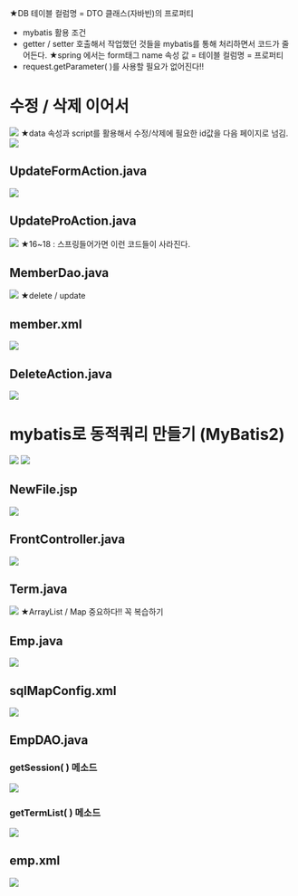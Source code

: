 ★DB 테이블 컬럼명 = DTO 클래스(자바빈)의 프로퍼티
- mybatis 활용 조건
- getter / setter 호출해서 작업했던 것들을 mybatis를 통해 처리하면서 코드가 줄어든다.
★spring 에서는 form태그 name 속성 값 = 테이블 컬럼명 = 프로퍼티
- request.getParameter( )를 사용할 필요가 없어진다!!


# 수정 / 삭제 이어서
![](../image/Pasted%20image%2020240415091744.png)
★data 속성과 script를 활용해서 수정/삭제에 필요한 id값을 다음 페이지로 넘김.
![](../image/Pasted%20image%2020240415091928.png)



## UpdateFormAction.java
![](../image/Pasted%20image%2020240415092257.png)


## UpdateProAction.java
![](../image/Pasted%20image%2020240415095026.png)
★16~18 : 스프링들어가면 이런 코드들이 사라진다.


## MemberDao.java
![](../image/Pasted%20image%2020240415100959.png)
★delete / update


## member.xml
![](../image/Pasted%20image%2020240415101525.png)



## DeleteAction.java
![](../image/Pasted%20image%2020240415102437.png)



# mybatis로 동적쿼리 만들기 (MyBatis2)
![](../image/Image20240415103700.png)
![](../image/Image20240415103646.png)

## NewFile.jsp
![](../image/Pasted%20image%2020240415103848.png)


## FrontController.java
![](../image/Pasted%20image%2020240415110516.png)

## Term.java
![](../image/Pasted%20image%2020240415111122.png)
★ArrayList / Map 중요하다!! 꼭 복습하기

## Emp.java
![](../image/Pasted%20image%2020240415111225.png)


## sqlMapConfig.xml
![](../image/Pasted%20image%2020240415112743.png)


## EmpDAO.java
### getSession( ) 메소드
![](../image/Pasted%20image%2020240415113051.png)

### getTermList( ) 메소드
![](../image/Pasted%20image%2020240415113119.png)


## emp.xml
![](../image/Pasted%20image%2020240415113621.png)
